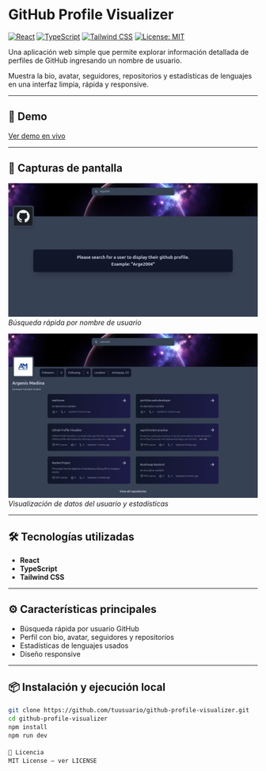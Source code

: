 # GitHub Profile Visualizer

[![React](https://img.shields.io/badge/React-20232A?style=for-the-badge&logo=react&logoColor=61DAFB)](https://reactjs.org/)
[![TypeScript](https://img.shields.io/badge/TypeScript-3178C6?style=for-the-badge&logo=typescript&logoColor=white)](https://www.typescriptlang.org/)
[![Tailwind CSS](https://img.shields.io/badge/Tailwind_CSS-38B2AC?style=for-the-badge&logo=tailwind-css&logoColor=white)](https://tailwindcss.com)
[![License: MIT](https://img.shields.io/badge/License-MIT-green.svg)](LICENSE)

Una aplicación web simple que permite explorar información detallada de perfiles de GitHub ingresando un nombre de usuario.  

Muestra la bio, avatar, seguidores, repositorios y estadísticas de lenguajes en una interfaz limpia, rápida y responsive.

---

## 🚀 Demo  
[Ver demo en vivo](https://tu-demo-url.com)  

---

## 📸 Capturas de pantalla

![Captura del buscador](./screenshots/search.png)  
_Búsqueda rápida por nombre de usuario_

![Perfil mostrado](./screenshots/profile.png)  
_Visualización de datos del usuario y estadísticas_

---

## 🛠 Tecnologías utilizadas  
- **React**  
- **TypeScript**  
- **Tailwind CSS**  

---

## ⚙️ Características principales  
- Búsqueda rápida por usuario GitHub  
- Perfil con bio, avatar, seguidores y repositorios  
- Estadísticas de lenguajes usados  
- Diseño responsive  

---

## 📦 Instalación y ejecución local  
```bash
git clone https://github.com/tuusuario/github-profile-visualizer.git
cd github-profile-visualizer
npm install
npm run dev

📄 Licencia
MIT License — ver LICENSE

